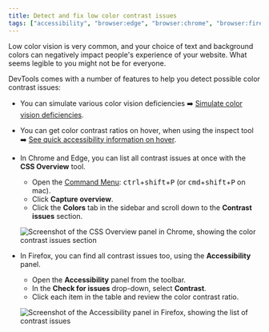 ```yaml
---
title: Detect and fix low color contrast issues
tags: ["accessibility", "browser:edge", "browser:chrome", "browser:firefox"]
---
```

Low color vision is very common, and your choice of text and background colors can negatively impact people's experience of your website. What seems legible to you might not be for everyone.

DevTools comes with a number of features to help you detect possible color contrast issues:

* You can simulate various color vision deficiencies ➡️ [Simulate color vision deficiencies](/tips/en/simulate-color-vision-deficiencies/).

* You can get color contrast ratios on hover, when using the inspect tool ➡️ [See quick accessibility information on hover](/tips/en/see-quick-a11y-info-on-hover/).

* In Chrome and Edge, you can list all contrast issues at once with the **CSS Overview** tool.
  * Open the [Command Menu](/tips/en/execute-commands/): <kbd>ctrl</kbd>+<kbd>shift</kbd>+<kbd>P</kbd> (or <kbd>cmd</kbd>+<kbd>shift</kbd>+<kbd>P</kbd> on mac).
  * Click **Capture overview**.
  * Click the **Colors** tab in the sidebar and scroll down to the **Contrast issues** section.

  ![Screenshot of the CSS Overview panel in Chrome, showing the color contrast issues section](/assets/img/detect-low-color-contrast-css-overview.png)

* In Firefox, you can find all contrast issues too, using the **Accessibility** panel.
  * Open the **Accessibility** panel from the toolbar.
  * In the **Check for issues** drop-down, select **Contrast**.
  * Click each item in the table and review the color contrast ratio.

  ![Screenshot of the Accessibility panel in Firefox, showing the list of contrast issues](/assets/img/detect-low-color-contrast-accessibility-panel.png)
